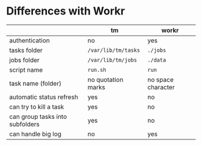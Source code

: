 # Differences with Workr

|                                 | tm                  | workr               |
|---------------------------------|---------------------|---------------------|
| authentication                  | no                  | yes                 |
| tasks folder                    | `/var/lib/tm/tasks` | `./jobs`            |
| jobs folder                     | `/var/lib/tm/jobs`  | `./data`            |
| script name                     | `run.sh`            | `run`               |
| task name (folder)              | no quotation marks  | no space character  |
| automatic status refresh        | yes                 | no                  |
| can try to kill a task          | yes                 | no                  |
| can group tasks into subfolders | yes                 | no                  |
| can handle big log              | no                  | yes                 |
